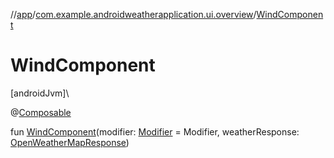 //[app](../../index.md)/[com.example.androidweatherapplication.ui.overview](index.md)/[WindComponent](-wind-component.md)

# WindComponent

[androidJvm]\

@[Composable](https://developer.android.com/reference/kotlin/androidx/compose/runtime/Composable.html)

fun [WindComponent](-wind-component.md)(modifier: [Modifier](https://developer.android.com/reference/kotlin/androidx/compose/ui/Modifier.html) = Modifier, weatherResponse: [OpenWeatherMapResponse](../com.example.androidweatherapplication.model/-open-weather-map-response/index.md))

